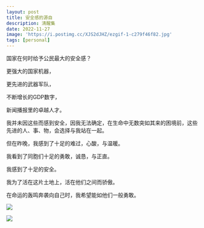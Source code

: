 ```yaml
---
layout: post
title: 安全感的源自
description: 清醒集
date: 2022-11-27
image: 'https://i.postimg.cc/XJS2dJHZ/ezgif-1-c279f46f82.jpg'
tags: [personal]
---
```


国家在何时给予公民最大的安全感？

更强大的国家机器，

更先进的武器军队，

不断增长的GDP数字，

新闻播报里的卓越人才。

我并未因这些而感到安全，因我无法确定，在生命中无数突如其来的困境前，这些先进的人、事、物，会选择与我站在一起。

但在昨晚，我感到了十足的难过，心酸，与温暖。

我看到了同胞们十足的勇敢，诚恳，与正直。

我感到了十足的安全。

我为了活在这片土地上，活在他们之间而骄傲。

在命运的轰鸣奔袭向自己时，我希望能如他们一般勇敢。

![](https://i.postimg.cc/6qZ1FZ8f/Figuw-UAak-AAl-Ba8.jpg)

![](https://i.postimg.cc/bNQBTQcz/Fii-x1-GVUAAT8g5.jpg)